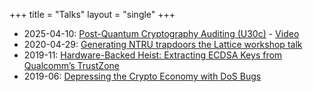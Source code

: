 +++
title = "Talks"
layout = "single"
+++

- 2025-04-10: [Post-Quantum Cryptography Auditing (U30c)](https://icmconference.org/?session=post-quantum-cryptography-auditing-u30c) - [Video](https://www.youtube.com/watch?v=WzhhJcBSTss&t=3560s)
- 2020-04-29: [Generating NTRU trapdoors the Lattice workshop talk](https://simons.berkeley.edu/talks/generating-ntru-trapdoors)
- 2019-11: [Hardware-Backed Heist: Extracting ECDSA Keys from Qualcomm’s TrustZone](https://ccs19.swenjacobs.com/index.php/program/program-2/)
- 2019-06: [Depressing the Crypto Economy with DoS Bugs](https://github.com/aleks-ncc/slides/blob/master/cackalackycon1.pdf)
